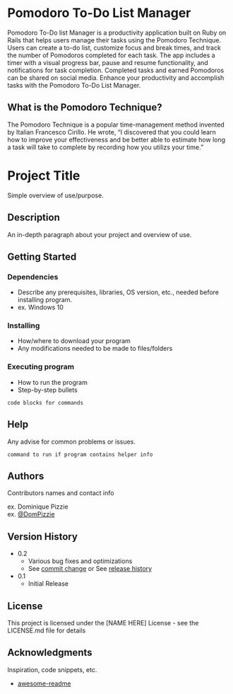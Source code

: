 # Pomodoro To-Do List Manager
Pomodoro To-Do list Manager is a productivity application built on Ruby on Rails that helps users manage their tasks using the Pomodoro Technique. Users can create a to-do list, customize focus and break times, and track the number of Pomodoros completed for each task. The app includes a timer with a visual progress bar, pause and resume functionality, and notifications for task completion. Completed tasks and earned Pomodoros can be shared on social media. Enhance your productivity and accomplish tasks with the Pomodoro To-Do List Manager. 

## What is the Pomodoro Technique?
The Pomodoro Technique is a popular time-management method invented by Italian Francesco Cirillo. He wrote, “I discovered that you could learn how to improve your effectiveness and be better able to estimate how long a task will take to complete by recording how you utilizs your time.”

# Project Title

Simple overview of use/purpose.

## Description

An in-depth paragraph about your project and overview of use.

## Getting Started

### Dependencies

* Describe any prerequisites, libraries, OS version, etc., needed before installing program.
* ex. Windows 10

### Installing

* How/where to download your program
* Any modifications needed to be made to files/folders

### Executing program

* How to run the program
* Step-by-step bullets
```
code blocks for commands
```

## Help

Any advise for common problems or issues.
```
command to run if program contains helper info
```

## Authors

Contributors names and contact info

ex. Dominique Pizzie  
ex. [@DomPizzie](https://twitter.com/dompizzie)

## Version History

* 0.2
    * Various bug fixes and optimizations
    * See [commit change]() or See [release history]()
* 0.1
    * Initial Release

## License

This project is licensed under the [NAME HERE] License - see the LICENSE.md file for details

## Acknowledgments

Inspiration, code snippets, etc.
* [awesome-readme](https://github.com/matiassingers/awesome-readme)

